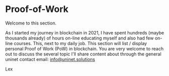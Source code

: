 # Proof-of-Work

Welcome to this section.

As I started my journey in blockchain in 2021, I have spent hundreds (maybe thousands already) of hours on-line educating myself and also had few on-line courses.
This, next to my daily job. This section will list / display personal Proof of Work (PoW) in blockchain.
You are very welcome to reach out to discuss the several topic I'll share content about through the general uninet contact email: info@uninet.solutions

Lex
